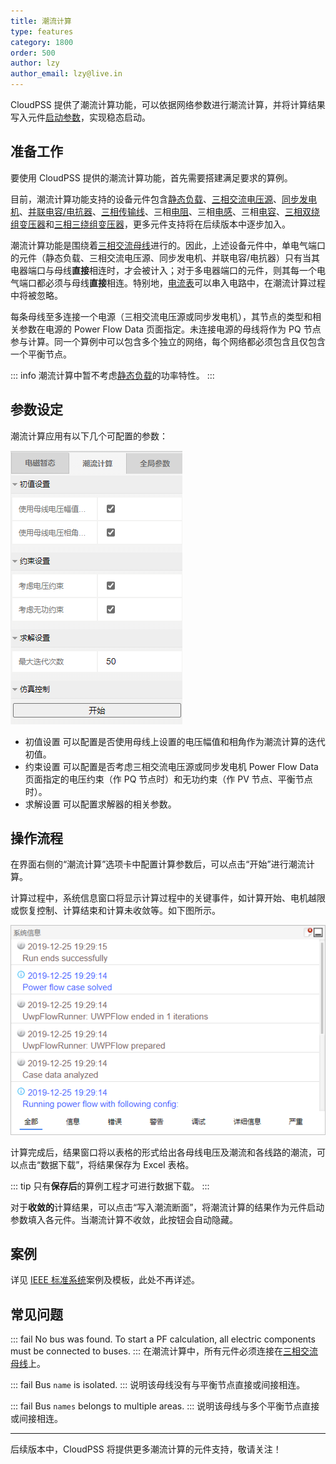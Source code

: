 ```yaml
---
title: 潮流计算
type: features
category: 1800
order: 500
author: lzy
author_email: lzy@live.in
---
```


CloudPSS 提供了潮流计算功能，可以依据网络参数进行潮流计算，并将计算结果写入元件[启动参数](./Initialization.md)，实现稳态启动。

## 准备工作

要使用 CloudPSS 提供的潮流计算功能，首先需要搭建满足要求的算例。

目前，潮流计算功能支持的设备元件包含[静态负载](../components/comp_newExpLoad_3p.md)、[三相交流电压源](../components/comp_newACVoltageSource_3p.md)、[同步发电机](../components/compSyncGeneratorRouter.md)、[并联电容/电抗器](../components/comp_newShuntLC_3p.md)、[三相传输线](../components/compTranssmissionLineRouter.md)、三相[电阻](../components/compnewResistorRouter.md)、三相[电感](../components/compnewInductorRouter.md)、三相[电容](../components/compnewCapacitorRouterWithInitValue.md)、[三相双绕组变压器](../components/comp_newTransformer_3p2w.md)和[三相三绕组变压器](../components/comp_newTransformer_3p3w.md)，更多元件支持将在后续版本中逐步加入。

潮流计算功能是围绕着[三相交流母线](../components/comp_newBus_3p.md)进行的。因此，上述设备元件中，单电气端口的元件（静态负载、三相交流电压源、同步发电机、并联电容/电抗器）只有当其电器端口与母线**直接**相连时，才会被计入；对于多电器端口的元件，则其每一个电气端口都必须与母线**直接**相连。特别地，[电流表](../components/comp_NewCurrentMeter.md)可以串入电路中，在潮流计算过程中将被忽略。

每条母线至多连接一个电源（三相交流电压源或同步发电机），其节点的类型和相关参数在电源的 Power Flow Data 页面指定。未连接电源的母线将作为 PQ 节点参与计算。同一个算例中可以包含多个独立的网络，每个网络都必须包含且仅包含一个平衡节点。

::: info
潮流计算中暂不考虑[静态负载](../components/comp_newExpLoad_3p.md)的功率特性。
:::

## 参数设定

潮流计算应用有以下几个可配置的参数：

![潮流计算参数页面](./Powerflow/Parameters.png "潮流计算参数页面")

+ 初值设置
  可以配置是否使用母线上设置的电压幅值和相角作为潮流计算的迭代初值。
+ 约束设置
  可以配置是否考虑三相交流电压源或同步发电机 Power Flow Data 页面指定的电压约束（作 PQ 节点时）和无功约束（作 PV 节点、平衡节点时）。
+ 求解设置
  可以配置求解器的相关参数。
<!-- + 求解器选择
  可以选择“仅求解当前母线电压下功率不平衡量”，此时，将不进行潮流计算，而是直接以母线的电压作为潮流计算的结果输出，并给出各线路在该电压下的潮流及母线上的功率不平衡量。 -->

## 操作流程

在界面右侧的“潮流计算”选项卡中配置计算参数后，可以点击“开始”进行潮流计算。

计算过程中，系统信息窗口将显示计算过程中的关键事件，如计算开始、电机越限或恢复控制、计算结束和计算未收敛等。如下图所示。

![潮流计算日志](./Powerflow/Logs.png "潮流计算日志")

计算完成后，结果窗口将以表格的形式给出各母线电压及潮流和各线路的潮流，可以点击“数据下载”，将结果保存为 Excel 表格。

::: tip
只有**保存后**的算例工程才可进行数据下载。
:::

对于**收敛的**计算结果，可以点击“写入潮流断面”，将潮流计算的结果作为元件启动参数填入各元件。当潮流计算不收敛，此按钮会自动隐藏。


## 案例

详见 [IEEE 标准系统](../examples/IEEE39PF.md)案例及模板，此处不再详述。


## 常见问题

::: fail
No bus was found. To start a PF calculation, all electric components must be connected to buses.
:::
在潮流计算中，所有元件必须连接在[三相交流母线](../components/comp_newBus_3p.md)上。

::: fail
Bus `name` is isolated.
:::
说明该母线没有与平衡节点直接或间接相连。

::: fail
Bus `names` belongs to multiple areas.
:::
说明该母线与多个平衡节点直接或间接相连。

---
后续版本中，CloudPSS 将提供更多潮流计算的元件支持，敬请关注！
